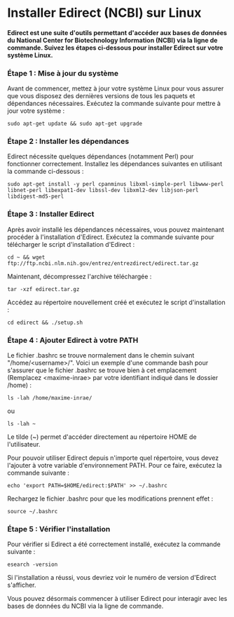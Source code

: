 # Installer Edirect (NCBI) sur Linux

#### Edirect est une suite d'outils permettant d'accéder aux bases de données du National Center for Biotechnology Information (NCBI) via la ligne de commande. Suivez les étapes ci-dessous pour installer Edirect sur votre système Linux.

### Étape 1 : Mise à jour du système

Avant de commencer, mettez à jour votre système Linux pour vous assurer que vous disposez des dernières versions de tous les paquets et dépendances nécessaires. Exécutez la commande suivante pour mettre à jour votre système :

```
sudo apt-get update && sudo apt-get upgrade
```

### Étape 2 : Installer les dépendances

Edirect nécessite quelques dépendances (notamment Perl) pour fonctionner correctement. Installez les dépendances suivantes en utilisant la commande ci-dessous :

```
sudo apt-get install -y perl cpanminus libxml-simple-perl libwww-perl libnet-perl libexpat1-dev libssl-dev libxml2-dev libjson-perl libdigest-md5-perl
```

### Étape 3 : Installer Edirect

Après avoir installé les dépendances nécessaires, vous pouvez maintenant procéder à l'installation d'Edirect. Exécutez la commande suivante pour télécharger le script d'installation d'Edirect :

```
cd ~ && wget ftp://ftp.ncbi.nlm.nih.gov/entrez/entrezdirect/edirect.tar.gz
```

Maintenant, décompressez l'archive téléchargée :

```
tar -xzf edirect.tar.gz
```

Accédez au répertoire nouvellement créé et exécutez le script d'installation :

```
cd edirect && ./setup.sh
```

### Étape 4 : Ajouter Edirect à votre PATH

Le fichier .bashrc se trouve normalement dans le chemin suivant "/home/\<username>/". Voici un exemple d'une commande bash pour s'assurer que le fichier .bashrc se trouve bien à cet emplacement (Remplacez \<maxime-inrae> par votre identifiant indiqué dans le dossier /home) : 

```
ls -lah /home/maxime-inrae/
```
ou 
```
ls -lah ~
```
Le tilde (~) permet d'accéder directement au répertoire HOME de l'utilisateur. 

Pour pouvoir utiliser Edirect depuis n'importe quel répertoire, vous devez l'ajouter à votre variable d'environnement PATH. Pour ce faire, exécutez la commande suivante :

```
echo 'export PATH=$HOME/edirect:$PATH' >> ~/.bashrc
```

Rechargez le fichier .bashrc pour que les modifications prennent effet :

```
source ~/.bashrc
```

### Étape 5 : Vérifier l'installation

Pour vérifier si Edirect a été correctement installé, exécutez la commande suivante :

```
esearch -version
```

Si l'installation a réussi, vous devriez voir le numéro de version d'Edirect s'afficher.

Vous pouvez désormais commencer à utiliser Edirect pour interagir avec les bases de données du NCBI via la ligne de commande.

